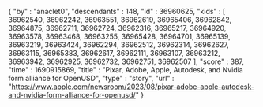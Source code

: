 {
  "by" : "anaclet0",
  "descendants" : 148,
  "id" : 36960625,
  "kids" : [ 36962540, 36962242, 36963551, 36962619, 36965406, 36962842, 36964875, 36962711, 36962724, 36962316, 36965217, 36964920, 36963578, 36963468, 36963255, 36965428, 36964701, 36965139, 36963219, 36963424, 36962294, 36962512, 36962314, 36962627, 36963115, 36965383, 36962617, 36962111, 36963107, 36963212, 36963942, 36962925, 36962732, 36962751, 36962507 ],
  "score" : 387,
  "time" : 1690915869,
  "title" : "Pixar, Adobe, Apple, Autodesk, and Nvidia form alliance for OpenUSD",
  "type" : "story",
  "url" : "https://www.apple.com/newsroom/2023/08/pixar-adobe-apple-autodesk-and-nvidia-form-alliance-for-openusd/"
}
